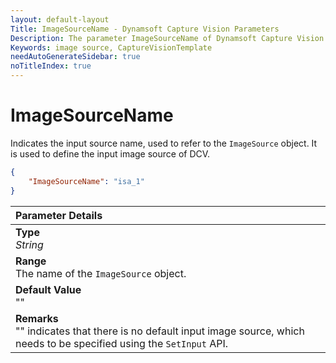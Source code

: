 ```yaml
---
layout: default-layout
Title: ImageSourceName - Dynamsoft Capture Vision Parameters
Description: The parameter ImageSourceName of Dynamsoft Capture Vision defines the name of the ImageSource object.
Keywords: image source, CaptureVisionTemplate
needAutoGenerateSidebar: true
noTitleIndex: true
---
```


# ImageSourceName

Indicates the input source name, used to refer to the `ImageSource` object. It is used to define the input image source of DCV.

```json
{
    "ImageSourceName": "isa_1"
}
```

| Parameter Details |
| :----------------------------------- |
| **Type**<br>*String* |
| **Range**<br>The name of the `ImageSource` object. |
| **Default Value**<br>"" |
| **Remarks**<br>"" indicates that there is no default input image source, which needs to be specified using the `SetInput` API.|
